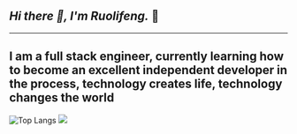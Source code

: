 ## <em>Hi there 👋, I'm Ruolifeng.</em>  👋

---
I am a full stack engineer, currently learning how to become an excellent independent developer in the process, technology creates life, technology changes the world
---
![Top Langs](https://github-readme-stats.vercel.app/api/top-langs/?username=ruolifeng&layout=compact&theme=tokyonight) ![](https://github-readme-activity-graph.cyclic.app/graph?username=ruolifeng&theme=dracula)
